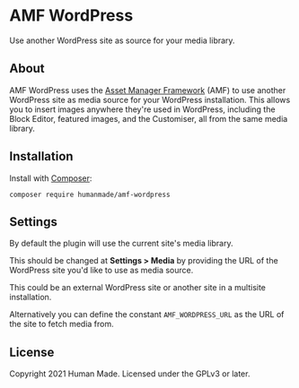 # AMF WordPress

Use another WordPress site as source for your media library.

## About

AMF WordPress uses the [Asset Manager Framework](https://github.com/humanmade/asset-manager-framework) (AMF) to use another WordPress site as media source for your WordPress installation.
This allows you to insert images anywhere they're used in WordPress, including the Block Editor, featured images, and the Customiser, all from the same media library.

## Installation

Install with [Composer](https://getcomposer.org):

```
composer require humanmade/amf-wordpress
```

## Settings

By default the plugin will use the current site's media library.

This should be changed at **Settings > Media** by providing the URL of the WordPress site you'd like to use as media source.

This could be an external WordPress site or another site in a multisite installation.

Alternatively you can define the constant `AMF_WORDPRESS_URL` as the URL of the site to fetch media from.

## License

Copyright 2021 Human Made. Licensed under the GPLv3 or later.
